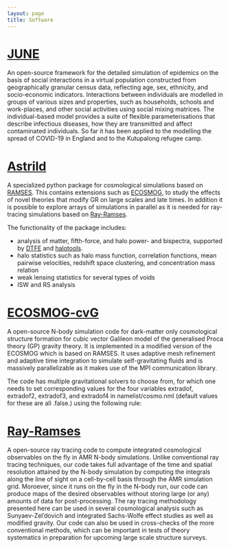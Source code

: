 ```yaml
---
layout: page
title: Software
---
```


# <a href="https://github.com/IDAS-Durham/JUNE">JUNE</a>

An open-source framework for the detailed simulation of epidemics on the basis of social interactions in a virtual population constructed from geographically granular census data, reflecting age, sex, ethnicity, and socio-economic indicators. Interactions between individuals are modelled in groups of various sizes and properties, such as households, schools and work-places, and other social activities using social mixing matrices. The individual-based model provides a suite of flexible parameterisations that describe infectious diseases, how they are transmitted and affect contaminated individuals. So far it has been applied to the modelling the spread of COVID-19 in England and to the Kutupalong refugee camp.


# <a href="https://github.com/Christovis/astrild">Astrild</a>

A specialized python package for cosmological simulations based on [RAMSES](https://bitbucket.org/rteyssie/ramses/wiki/Home). This contains extensions such as [ECOSMOG](https://arxiv.org/abs/1110.1379), to study the effects of novel theories that modify GR on large scales and late times. In addition it is possible to explore arrays of simulations in parallel as it is needed for ray-tracing simulations based on [Ray-Ramses](https://arxiv.org/pdf/1601.02012.pdf).

The functionality of the package includes:

* analysis of matter, fifth-force, and halo power- and bispectra, supported by [DTFE](https://www.astro.rug.nl/~voronoi/DTFE/dtfe.html) and [halotools](https://github.com/astropy/halotools).
* halo statistics such as halo mass function, correlation functions, mean pairwise velocities, redshift space clustering, and concentration mass relation
* weak lensing statistics for several types of voids
* ISW and RS analysis


# <a href="https://github.com/Christovis/ecosmog-cvg">ECOSMOG-cvG</a>

A open-source N-body simulation code for dark-matter only cosmological structure formation for cubic vector Galileon model of the generalised Proca theory (GP) gravity theory. It is implemented in a modified version of the ECOSMOG which is based on RAMSES. It uses adaptive mesh refinement and adaptive time integration to simulate self-gravitating fluids and is massively parallelizable as it makes use of the MPI communication library.

The code has multiple gravitational solvers to choose from, for which one needs to set corresponding values for the four variables extradof, extradof2, extradof3, and extradof4 in namelist/cosmo.nml (default values for these are all .false.) using the following rule:


# <a href="https://github.com/Christovis/ray-ramses">Ray-Ramses</a>

A open-source ray tracing code to compute integrated cosmological observables on the fly in AMR N-body simulations. Unlike conventional ray tracing techniques, our code takes full advantage of the time and spatial resolution attained by the N-body simulation by computing the integrals along the line of sight on a cell-by-cell basis through the AMR simulation grid. Moroever, since it runs on the fly in the N-body run, our code can produce maps of the desired observables without storing large (or any) amounts of data for post-processing. The ray tracing methodology presented here can be used in several cosmological analysis such as Sunyaev-Zel’dovich and integrated Sachs-Wolfe effect studies as well as modified gravity. Our code can also be used in cross-checks of the more conventional methods, which can be important in tests of theory systematics in preparation for upcoming large scale structure surveys.
